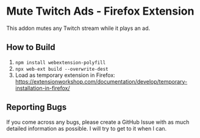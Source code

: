 # Mute Twitch Ads - Firefox Extension
This addon mutes any Twitch stream while it plays an ad.
## How to Build
1. `npm install webextension-polyfill`
3. `npx web-ext build --overwrite-dest`
4. Load as temporary extension in Firefox: https://extensionworkshop.com/documentation/develop/temporary-installation-in-firefox/

## Reporting Bugs
If you come across any bugs, please create a GitHub Issue with as much detailed information as possible. I will try to get to it when I can.
